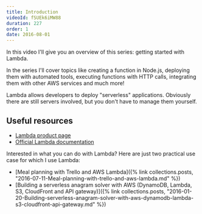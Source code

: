 ```yaml
---
title: Introduction
videoId: fSUEk6iMW88
duration: 227
order: 1
date: 2016-08-01
---
```


In this video I'll give you an overview of this series: getting started with Lambda.

In the series I'll cover topics like creating a function in Node.js, deploying them with automated tools, executing functions with HTTP calls, integrating them with other AWS services and much more!

Lambda allows developers to deploy "serverless" applications. Obviously there are still servers involved, but you don't have to manage them yourself.


## Useful resources
* <a href="https://aws.amazon.com/lambda/details/" target="_blank">Lambda product page</a>
* <a href="http://docs.aws.amazon.com/lambda/latest/dg/welcome.html" target="_blank">Official Lambda documentation</a>

Interested in what you can do with Lambda? Here are just two practical use case for which I use Lambda:

* [Meal planning with Trello and AWS Lambda]({% link collections.posts, "2016-07-11-Meal-planning-with-trello-and-aws-lambda.md" %})
* [Building a serverless anagram solver with AWS (DynamoDB, Lambda, S3, CloudFront and API gateway)]({% link collections.posts, "2016-01-20-Building-serverless-anagram-solver-with-aws-dynamodb-lambda-s3-cloudfront-api-gateway.md" %})